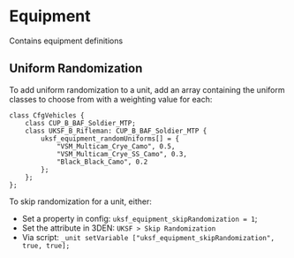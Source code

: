 # Equipment

Contains equipment definitions

## Uniform Randomization

To add uniform randomization to a unit, add an array containing the uniform classes to choose from with a weighting value for each:

```sqf
class CfgVehicles {
    class CUP_B_BAF_Soldier_MTP;
    class UKSF_B_Rifleman: CUP_B_BAF_Soldier_MTP {
        uksf_equipment_randomUniforms[] = {
            "VSM_Multicam_Crye_Camo", 0.5,
            "VSM_Multicam_Crye_SS_Camo", 0.3,
            "Black_Black_Camo", 0.2
        };
    };
};
```

To skip randomization for a unit, either:

- Set a property in config: `uksf_equipment_skipRandomization = 1`;
- Set the attribute in 3DEN: `UKSF > Skip Randomization`
- Via script: `_unit setVariable ["uksf_equipment_skipRandomization", true, true];`
